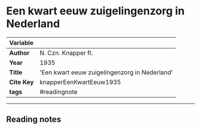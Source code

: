 # Een kwart eeuw zuigelingenzorg in Nederland

|Variable |  |
|:--------------|:-----------|
| **Author**			|   N. Czn. Knapper fl.  | 
| **Year**				| 	 1935		 | 
| **Title**				| 	'Een kwart eeuw zuigelingenzorg in Nederland'		 | 
| **Cite Key**				| 	knapperEenKwartEeuw1935		 |
| **tags**				| #readingnote  			 | 

---
## Reading notes
